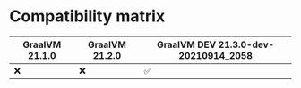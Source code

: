 # Compatibility matrix

| GraalVM 21.1.0 | GraalVM 21.2.0 | GraalVM DEV 21.3.0-dev-20210914_2058 |
|----------------|----------------|--------------------------------------|
| :x:            | :x:            |:white_check_mark:                    |

